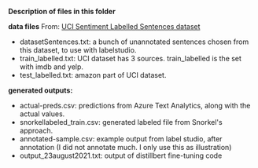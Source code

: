 **Description of files in this folder**

**data files** 
From: [UCI Sentiment Labelled Sentences dataset](http://archive.ics.uci.edu/ml/datasets/Sentiment+Labelled+Sentences)  
- datasetSentences.txt: a bunch of unannotated sentences chosen from this dataset, to use with labelstudio.  
- train_labelled.txt: UCI dataset has 3 sources. train_labelled is the set with imdb and yelp.
- test_labelled.txt: amazon part of UCI dataset. 

**generated outputs:**  
- actual-preds.csv: predictions from Azure Text Analytics, along with the actual values.  
- snorkellabeled_train.csv: generated labeled file from Snorkel's approach.  
- annotated-sample.csv: example output from label studio, after annotation (I did not annotate much. I only use this as illustration)   
- output_23august2021.txt: output of distillbert fine-tuning code  